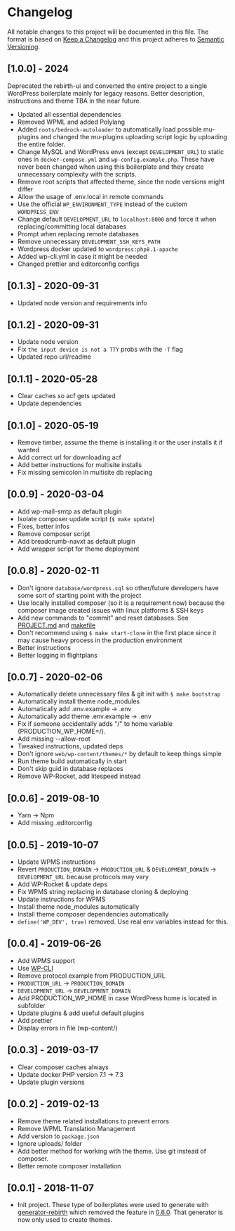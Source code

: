 # Changelog

All notable changes to this project will be documented in this file. The format is based on [Keep a Changelog](http://keepachangelog.com/en/1.0.0/) and this project adheres to [Semantic Versioning](http://semver.org/spec/v2.0.0.html).

## [1.0.0] - 2024

Deprecated the rebirth-ui and converted the entire project to a single WordPress boilerplate mainly for legacy reasons. Better description, instructions and theme TBA in the near future.

- Updated all essential dependencies
- Removed WPML and added Polylang
- Added `roots/bedrock-autoloader` to automatically load possible mu-plugins and changed the mu-plugins uploading script logic by uploading the entire folder.
- Change MySQL and WordPress envs (except `DEVELOPMENT_URL`) to static ones in `docker-compose.yml` and `wp-config.example.php`. These have never been changed when using this boilerplate and they create unnecessary complexity with the scripts.
- Remove root scripts that affected theme, since the node versions might differ
- Allow the usage of .env.local in remote commands
- Use the official `WP_ENVIRONMENT_TYPE` instead of the custom `WORDPRESS_ENV`
- Change default `DEVELOPMENT_URL` to `localhost:8000` and force it when replacing/committing local databases
- Prompt when replacing remote databases
- Remove unnecessary `DEVELOPMENT_SSH_KEYS_PATH`
- Wordpress docker updated to `wordpress:php8.1-apache`
- Added wp-cli.yml in case it might be needed
- Changed prettier and editorconfig configs

## [0.1.3] - 2020-09-31

- Updated node version and requirements info

## [0.1.2] - 2020-09-31

- Update node version
- Fix `the input device is not a TTY` probs with the `-T` flag
- Updated repo url/readme

## [0.1.1] - 2020-05-28

- Clear caches so acf gets updated
- Update dependencies

## [0.1.0] - 2020-05-19

- Remove timber, assume the theme is installing it or the user installs it if wanted
- Add correct url for downloading acf
- Add better instructions for multisite installs
- Fix missing semicolon in multisite db replacing

## [0.0.9] - 2020-03-04

- Add wp-mail-smtp as default plugin
- Isolate composer update script (`$ make update`)
- Fixes, better infos
- Remove composer script
- Add breadcrumb-navxt as default plugin
- Add wrapper script for theme deployment

## [0.0.8] - 2020-02-11

- Don't ignore `database/wordpress.sql` so other/future developers have some sort of starting point with the project
- Use locally installed composer (so it is a requirement now) because the composer image created issues with linux platforms & SSH keys
- Add new commands to "commit" and reset databases. See [PROJECT.md](PROJECT.md) and [makefile](makefile)
- Don't recommend using `$ make start-clone` in the first place since it may cause heavy process in the production environment
- Better instructions
- Better logging in flightplans

## [0.0.7] - 2020-02-06

- Automatically delete unnecessary files & git init with `$ make bootstrap`
- Automatically install theme node_modules
- Automatically add .env.example -> .env
- Automatically add theme .env.example -> .env
- Fix if someone accidentally adds "/" to home variable (PRODUCTION_WP_HOME=/).
- Add missing --allow-root
- Tweaked instructions, updated deps
- Don't ignore `web/wp-content/themes/*` by default to keep things simple
- Run theme build automatically in start
- Don't skip guid in database replaces
- Remove WP-Rocket, add litespeed instead

## [0.0.6] - 2019-08-10

- Yarn -> Npm
- Add missing .editorconfig

## [0.0.5] - 2019-10-07

- Update WPMS instructions
- Revert `PRODUCTION_DOMAIN` -> `PRODUCTION_URL` & `DEVELOPMENT_DOMAIN` -> `DEVELOPMENT_URL` because protocols may vary
- Add WP-Rocket & update deps
- Fix WPMS string replacing in database cloning & deploying
- Update instructions for WPMS
- Install theme node_modules automatically
- Install theme composer dependencies automatically
- `define('WP_DEV', true)` removed. Use real env variables instead for this.

## [0.0.4] - 2019-06-26

- Add WPMS support
- Use [WP-CLI](https://wp-cli.org)
- Remove protocol example from PRODUCTION_URL
- `PRODUCTION_URL` -> `PRODUCTION_DOMAIN`
- `DEVELOPMENT_URL` -> `DEVELOPMENT_DOMAIN`
- Add PRODUCTION_WP_HOME in case WordPress home is located in subfolder
- Update plugins & add useful default plugins
- Add prettier
- Display errors in file (wp-content/)

## [0.0.3] - 2019-03-17

- Clear composer caches always
- Update docker PHP version 7.1 -> 7.3
- Update plugin versions

## [0.0.2] - 2019-02-13

- Remove theme related installations to prevent errors
- Remove WPML Translation Management
- Add version to `package.json`
- Ignore uploads/ folder
- Add better method for working with the theme. Use git instead of composer.
- Better remote composer installation

## [0.0.1] - 2018-11-07

- Init project. These type of boilerplates were used to generate with [generator-rebirth](https://github.com/joonassandell/generator-rebirth) which removed the feature in [0.6.0](https://github.com/joonassandell/generator-rebirth/blob/master/CHANGELOG.md). That generator is now only used to create themes.
